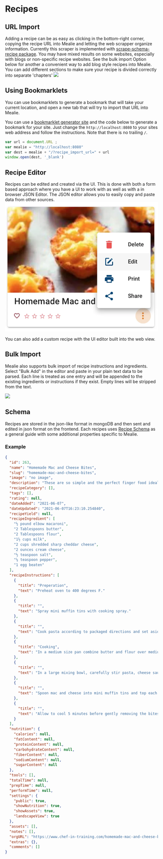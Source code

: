 # Recipes

## URL Import
Adding a recipe can be as easy as clicking in the bottom-right corner, copying the recipe URL into Mealie and letting the web scrapper organize information. Currently this scraper is implemented with [scrape-schema-recipe package](https://pypi.org/project/scrape-schema-recipe/). You may have mixed results on some websites, especially with blogs or non-specific recipe websites. See the bulk import Option below for another a convenient way to add blog style recipes into Mealie.
You can add different sections to make sure your recipe is divided correctly into separate 'chapters'
![](../../assets/gifs/URL-import.gif)

## Using Bookmarklets

You can use bookmarklets to generate a bookmark that will take your current location, and open a new tab that will try to import that URL into Mealie.

You can use a [bookmarklet generator site](https://caiorss.github.io/bookmarklet-maker/) and the code below to generate a bookmark for your site. Just change the `http://localhost:8080` to your sites web address and follow the instructions. Note that there is no trailing `/`. 

```js
var url = document.URL ;
var mealie = "http://localhost:8080"
var dest = mealie + "/?recipe_import_url=" + url
window.open(dest, '_blank') 
```

## Recipe Editor
Recipes can be edited and created via the UI. This is done with both a form based approach where you have a UI to work with as well as with a in browser JSON Editor. The JSON editor allows you to easily copy and paste data from other sources.
![edit-recipe](../../assets/img/edit-recipe.webp)

You can also add a custom recipe with the UI editor built into the web view.

## Bulk Import
Mealie also supports bulk import of recipe instructions and ingredients. Select "Bulk Add" in the editor and paste in your plain text data to be parsed. Each line is treated as one entry and will be appended to the existing ingredients or instructions if they exist. Empty lines will be stripped from the text.

![](../../assets/gifs/bulk-add-demo.gif)

## Schema 
Recipes are stored in the json-like format in mongoDB and then sent and edited in json format on the frontend. Each recipes uses [Recipe Schema](https://schema.org/Recipe) as a general guide with some additional properties specific to Mealie.

### Example
```json
{
  "id": 263,
  "name": "Homemade Mac and Cheese Bites",
  "slug": "homemade-mac-and-cheese-bites",
  "image": "no image",
  "description": "These are so simple and the perfect finger food ideal for serving kids and as an appetizer! These are DELICIOUS",
  "recipeCategory": [],
  "tags": [],
  "rating": null,
  "dateAdded": "2021-06-07",
  "dateUpdated": "2021-06-07T16:23:10.254840",
  "recipeYield": null,
  "recipeIngredient": [
    "½ pound elbow macaroni",
    "2 Tablespoons butter",
    "2 Tablespoons flour",
    "1½ cups milk",
    "2 cups shredded sharp cheddar cheese",
    "2 ounces cream cheese",
    "½ teaspoon salt",
    "¼ teaspoon pepper",
    "1 egg beaten"
  ],
  "recipeInstructions": [
    {
      "title": "Preperation",
      "text": "Preheat oven to 400 degrees F."
    },
    {
      "title": "",
      "text": "Spray mini muffin tins with cooking spray."
    },
    {
      "title": "",
      "text": "Cook pasta according to packaged directions and set aside."
    },
    {
      "title": "Cooking",
      "text": "In a medium size pan combine butter and flour over medium heat. Whisk until butter is melted and mixture is smooth. Slowly add milk and bring to a simmer. Add 1½ cups of the cheese, cream cheese, salt and pepper. Stir until smooth and creamy. Remove from heat."
    },
    {
      "title": "",
      "text": "In a large mixing bowl, carefully stir pasta, cheese sauce, and egg until evenly mixed and pasta is evenly coated."
    },
    {
      "title": "",
      "text": "Spoon mac and cheese into mini muffin tins and top each with a small pinch of remaining cheese. Bake at 400 degrees F for 15 minutes or until golden brown."
    },
    {
      "title": "",
      "text": "Allow to cool 5 minutes before gently removing the bites."
    }
  ],
  "nutrition": {
    "calories": null,
    "fatContent": null,
    "proteinContent": null,
    "carbohydrateContent": null,
    "fiberContent": null,
    "sodiumContent": null,
    "sugarContent": null
  },
  "tools": [],
  "totalTime": null,
  "prepTime": null,
  "performTime": null,
  "settings": {
    "public": true,
    "showNutrition": true,
    "showAssets": true,
    "landscapeView": true
  },
  "assets": [],
  "notes": [],
  "orgURL": "https://www.chef-in-training.com/homemade-mac-and-cheese-bites/",
  "extras": {},
  "comments": []
}
```
